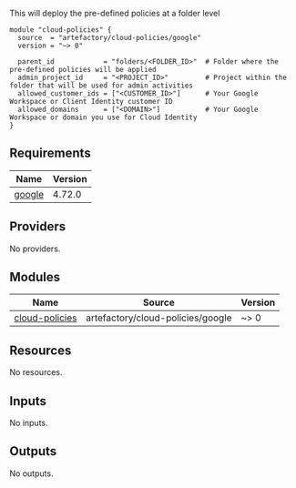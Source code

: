 This will deploy the pre-defined policies at a folder level

```hcl
module "cloud-policies" {
  source  = "artefactory/cloud-policies/google"
  version = "~> 0"

  parent_id            = "folders/<FOLDER_ID>"  # Folder where the pre-defined policies will be applied
  admin_project_id     = "<PROJECT_ID>"         # Project within the folder that will be used for admin activities
  allowed_customer_ids = ["<CUSTOMER_ID>"]      # Your Google Workspace or Client Identity customer ID
  allowed_domains      = ["<DOMAIN>"]           # Your Google Workspace or domain you use for Cloud Identity
}
```

<!-- BEGINNING OF PRE-COMMIT-TERRAFORM DOCS HOOK -->
## Requirements

| Name | Version |
|------|---------|
| <a name="requirement_google"></a> [google](#requirement\_google) | 4.72.0 |

## Providers

No providers.

## Modules

| Name | Source | Version |
|------|--------|---------|
| <a name="module_cloud-policies"></a> [cloud-policies](#module\_cloud-policies) | artefactory/cloud-policies/google | ~> 0 |

## Resources

No resources.

## Inputs

No inputs.

## Outputs

No outputs.
<!-- END OF PRE-COMMIT-TERRAFORM DOCS HOOK -->
